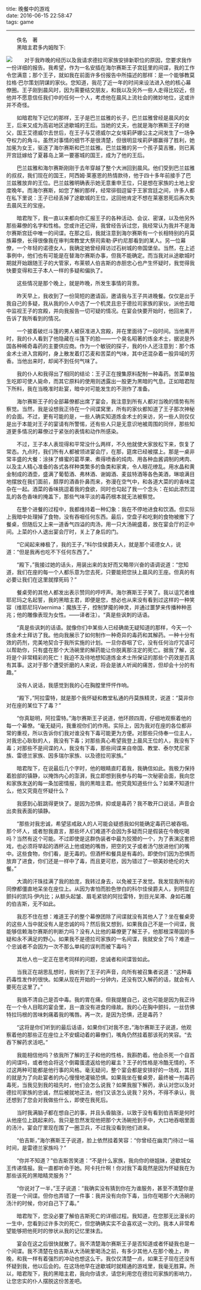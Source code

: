 title: 晚餐中的游戏  
date: 2016-06-15 22:58:47  
tags: game  

---  


　　佚名　著  
　　黑暗主君多内姆陛下:
<!--more-->
![](old.jpg)
　　对于我昨晚的经历以及我请求德拉司家族安排新职位的原因，您要求我作一份详细的报告。我希望，作为一名安插在海尔赛斯王子宫廷里的间谍，我的工作令您满意；那个王子，就如我在前面许多份报告中所描述的那样：是一个能够教莫拉格·巴尔策划阴谋的家伙。您知道，我花了近一年的时间来设法进入他的核心幕僚圈。王子刚到晨风时，因为需要结交朋友，和我以及另外一些人走得比较近，但他并不愿意信任我们中的任何一个人，考虑他在晨风上流社会的微妙地位，这或许并不奇怪。

　　如暗君陛下记忆的那样，王子是巴兰兹雅的长子，巴兰兹雅曾经是晨风的女王，后来又成为高岩地区途歇城的王后。当她的丈夫，也就是海尔赛斯王子的继父，国王艾德威尔去世后，在王子与艾德威尔之女埃莉萨娜公主之间发生了一场争夺权力的角斗。虽然对事情的细节不是很清楚，但很明显埃莉萨娜赢得了胜利，她加冕为女王，驱逐了海尔赛斯和巴兰兹雅。巴兰兹雅的另一个孩子莫吉雅，则已离开宫廷嫁给了夏暮岛上第一要塞城的国王，成为了他的王后。

　　巴兰兹雅和海尔赛斯刚刚于去年穿越了整个大洲回到晨风。他们受到巴兰兹雅的叔叔，我们现在的国王，阿西姆·莱塞恩的热情款待，他于四十多年前接手了巴兰兹雅放弃的王位。巴兰兹雅明确表示她无意重申王位，只是想在家族的土地上安度晚年。而海尔赛斯，如您了解的那样，经常徘徊逗留于王家宫廷之间，许多人都在私下里说：王子已经丢掉了途歇城的王位，这回他肯定不想在莱塞恩死后再次失去晨风王的宝座。

　　暗君陛下，我一直以来都向你汇报王子的各种活动、会议、密谋，以及他另外那些幕僚的名字和性格。您或许还记得，我曾经告诉过您，我经常认为我并不是海尔赛斯宫廷中唯一的间谍。在那之后，我就注意到海尔赛斯有一个长相特别的丹莫族幕僚，长得很像我在审判席教堂大祭司索勒·萨约尼那看到的某人。另一位幕僚，一个年轻的诺德女人，我确定她曾经拜访过石树城的帝国堡垒。当然，在上述事例中，他们也有可能是在替海尔赛斯办事，但我不能确定。而当我对从途歇城时期就开始跟随王子的大管家，布莱顿人伯吉斯的赤胆忠心也产生怀疑时，我觉得我快要变得和王子本人一样的多疑和偏执了。

　　这些情况是那个晚上，就是昨晚，所发生事情的背景。

　　昨天早上，我收到了一份简短的邀请函，邀请我与王子共进晚餐。仅仅是出于我自己的多疑，我从我的仆人中选了一个机灵且忠于德拉司家族的家伙，派他去暗中监视王子的宫殿，并向我报告一切可疑的情况。在宴会快要开始时，他回来了，告诉了我所看到的情况。

　　一个披着破烂斗篷的男人被获准进入宫殿，并在里面待了一段时间。当他离开时，我的仆人看到了他隐藏在斗篷下的脸——一个臭名昭著的炼金术士，据说是外国各种稀奇毒药的主要供应商。作为一个敏锐的探子，我的仆人还注意到：那个炼金术士进入宫殿时，身上散发着灯芯麦和苦菜的气味，其中还混杂着一股异域的芳香。当他出来时，却闻不到任何气味了。

　　我的仆人和我得出了相同的结论：王子正在搜集原料配制一种毒药。苦菜单独生吃即可使人毙命，而其它原料的使用则透露出一股更为黑暗的气息。正如暗君陛下所料，我在当晚准时赴宴，暗中对可能发生的不测作了准备。

　　海尔赛斯王子的全部幕僚都出席了宴会，我注意到所有人都对当晚的情势有所察觉。当然，我是设想我正待在一个间谍窝里，所有的家伙都知道了王子那次神秘的会面。不过，更有可能的是，一些人确实知道炼金术士的来访，另一些人则仅仅是出于本能对王子的宴请有所警惕，还有些人只是无意识地被周围的同伴，那些知道更多情况的幕僚过于紧张的表情和动作所感染。

　　不过，王子本人表现得和平常没什么两样，不久他就使大家放松下来，恢复了常态。九点时，我们所有人都被领进宴会厅，在那，筵席已经被摆上。那是一桌非常丰盛的大餐：涂抹了蜂蜜的葛苹果、煮得喷香的炖肉、用各种血酱调制的烤肉、以及主人精心准备的各式各样种类繁多的鱼类和家禽，令人眼花缭乱。用水晶和黄金制成的酒壶，盛满了葡萄酒、弗林酒、谢姆酒、麦兹特酒等各色美酒，琳琅满目地摆放在我们面前，醇厚的酒香扑鼻而来，弥漫在空气中，和各道大菜的的香味混杂在一起。酒菜的香味挑逗着我的食欲，同时也勾起了我一个念头：在如此浓烈混乱的各色香味的掩盖下，那些气味平淡的毒药根本就无法被察觉。

　　在整个进餐的过程中，我都维持着一种幻象：我在不停地进食和饮酒。但实际上我暗中处理掉了食物，没有吞咽任何东西。最后，空盘子和吃剩的食物被撤下了餐桌，但随后又上来一道香气四溢的肉汤，用一只大汤碗盛着，放在宴会厅的正中间。上菜的仆人退出宴会厅时，关上了身后的门。

　　“它闻起来棒极了，我的王子，”科尔佳侯爵夫人，就是那个诺德女人，说道：“但是我再也吃不下任何东西了。”

　　“殿下，”我接过她的话头，用装出来的友好而又略带兴奋的语调说道：“您知道，我们在座的每一个人都乐意为您去死，只要能把您扶上晨风的王座。但真的有必要让我们在这里就撑死码？”

　　餐桌旁的其他人都发出表示赞同的哼哼声。海尔赛斯王子笑了。我以诅咒者维耶尼玛之名起誓，我的黑暗主君，即便是您，想必也从来没有看到过这样的一种笑容（维耶尼玛Vaernima：魔族王子，控制梦魇的神灵，并通过噩梦来传播种种恶兆；他的雕像表现为女性。——译者注）。“真是些讽刺的话语。

　　“真是些讽刺的话语。就像你们中某些人已经确凿无疑知道的那样，今天一个炼金术士拜访了我。他向我展示了如何制作一种奇异的毒药和其解药。一种十分有效的药剂，完美地契合于我所实施的计划。一旦你吞咽了它，没有任何治疗咒语可以帮助你，只有盛在那个大汤碗里的解药能让你脱离那注定的死亡。据我了解，这将是个非常精彩的死亡！我迫不及待地想知道炼金术士所保证的那些个药效是否真有其事。这对于那个遭受折磨的人来说，将会是骇人听闻的痛苦，但却会十分的有趣。”

　　没有人说话，我感觉到我的心在胸膛里怦怦作响。

　　“殿下，”阿拉雷特，就是那个我怀疑和教堂私通的丹莫族精灵，说道：“莫非你对在座的某位下了毒？”

　　“你真聪明，阿拉雷特。”海尔赛斯王子说道，他环顾四周，仔细地观察着他的每一个幕僚。“毫无疑问，我重视你们的作用。实际上，因为我对在座的各位都非常的重视，所以告诉你们我对谁没有下毒可能更为方便。对那些只侍奉一位主人，对我忠心耿耿的人，我没有下毒；对那些真心希望我登上晨风王位的人，我没有下毒；对那些不是间谍的人，我没有下毒，那些间谍来自帝国、教堂、泰尔梵尼家族、雷德兰家族、因多瑞尔家族、以及德拉司家族。”

　　暗君陛下，在说最后几个字时，他的眼睛直盯着我，我确信如此。我极力保持着脸部的镇静，以掩饰内心的澎湃，我立即想到我参与的每一次秘密会面，我向您和家族发送的每一条加密情报，我的黑暗主君。他究竟知道些什么？如果不知道什么，他又究竟在怀疑什么？

　　我感到心脏跳得更快了。是因为恐惧，抑或是毒药？我不敢开口说话，声音会出卖我表面的镇静。

　　“那些对我忠诚，希望惩戒敌人的人可能会疑惑我如何能确定毒药已被吞咽。那个坏人，或者恕我直言，那些坏人们难道不会因为多疑而只是假装在今晚吃喝吗？当然有这个可能。不过即使是这群伪装者中最为狡猾的一个，为了表演这套把戏，也必须将举起的酒杯沾上他或她的嘴唇，把空的叉子或者汤勺放进他们的嘴中。这些食物，你们看，是无毒的。但酒杯和餐具是有毒的。即使你们因为恐惧而放弃了进食，你们还是一样中了毒，而且更可悲，因为错过了一顿美妙绝伦的大餐。”

　　大滴的汗珠挂满了我的脸庞，我转过身去，以免被王子发觉。我发现我所有的同僚都僵直地呆坐在座位上。从因为害怕而脸色惨白的科尔佳侯爵夫人，到明显在颤抖的凯玛·伊内比；从额头起皱、眉毛紧锁的阿拉雷特，到目光呆滞、身如石雕的伯吉斯，无不如此。

　　我忍不住在想：难道王子的整个幕僚团除了间谍就没有其他人了？坐在餐桌旁的这些人当中就没有人是忠诚的吗？然后我又想到，如果我自己不是一个间谍，我能够信赖海尔赛斯的判断力吗？没有人比他的幕僚更了解王子，他那根深蒂固的多疑和永不满足的野心。如果我不是德拉司家族的一名间谍，我就安全了吗？难道一个忠诚者不会因为一次不那么单纯的误判而被下毒吗？

　　其他人也一定正在思考同样的问题，忠诚者和间谍皆如此。

　　当我正在胡思乱想时，我听到了王子的声音，向所有被召集者说道：“这种毒药毒性发作的很快。如果从现在开始的一分钟内，还没有饮入解药的话，就会有人要死在这里了。”

　　我搞不清自己是否中毒。我的胃在痛，但我提醒自己，这也可能是因为我正待在一个令人目眩的宴会里，且一直没有进食的缘故。我的心在胸中颤抖，一丝仿佛特拉玛根的苦味刺痛着我的嘴唇。再一次，是因为恐惧，还是毒药？

　　“这将是你们听到的最后话语，如果你们对我不忠，”海尔赛斯王子说道，他观察着他的那些正在座位上不安蠕动着的幕僚们，嘴角仍然挂着那该死的笑容。“去吞下解药求活吧。”

　　我能相信他吗？依我所了解的王子和他的性格，我斟酌着。他会杀死一个自首的间谍吗，或者他会将这个倒霉蛋遣返给他的雇主？王子的性格是冷酷无情的，不过这两种可能都是他行事的风格。毫无疑问，整个宴会都是安排好的一场戏，其目的就是为了向赴宴者的内心慢慢地灌输恐惧。如果我坐在餐桌旁，最终被一剂毒药毒死，当我见到我的祖先时，他们会怎么说我？如果我服下解药，承认对您以及对德拉司家族的忠诚，然后被就地正法，他们又该怎么说我？另外，不得不承认，我还想到了您会对我做些什么，即使在我死后。

　　当时我满脑子都在想自己的事，并且头昏脑涨，以致于没有看到伯吉斯是何时从他座位上跳起来的。我只是忽然发现他把那个大汤碗抢到手中，大口地吞咽里面的汤汁。宴会厅里现在围了一圈卫兵，不过我没看到他们进来。

　　“伯吉斯，”海尔赛斯王子说道，脸上依然挂着笑容：“你曾经在幽灵门待过一端时间，是雷德兰家族吗？”

　　“你并不知道？”伯吉斯苦笑道：“不是什么家族，我向你的继姐妹，途歇城女王传递情报。我一直都听命于她。阿卡托什啊！你对我下毒竟然是因为怀疑我在为那些该死的黑暗精灵服务？”

　　“你说对了一半，”王子说道：“我确实没有猜到你在为谁服务，甚至不清楚你是否是一个间谍。但你也弄错了一件事：我并没有向你下毒，当你在喝那个大汤碗的汤汁的时候，你对自己下了毒。”

　　暗君陛下，您没必要了解伯吉斯死亡的详细过程。我知道，在您那无比漫长的一生中，您看到过许多次的死亡，但您确确实实不会喜欢这一次的。我本人非常希望能够把他死时的惨状从我的记忆里抹去。

　　宴会在这之后很快就散了。我不清楚海尔赛斯王子是否知道或者怀疑我也是一个间谍。我不清楚在伯吉斯从大汤碗里喝汤之前，有多少其他人在那个晚上，昨晚，和我一样有着强烈的冲动也想这么干。我仅仅清楚一点，如果王子现在还没有怀疑到我，他以后会的。在这场他早在途歇城时就精通的游戏里，我毫无胜算。所以，暗君陛下，我的黑暗主君，我向你请求，请您利用您在德拉司家族的影响力，让您忠实的仆人摆脱这份苦差吧。

